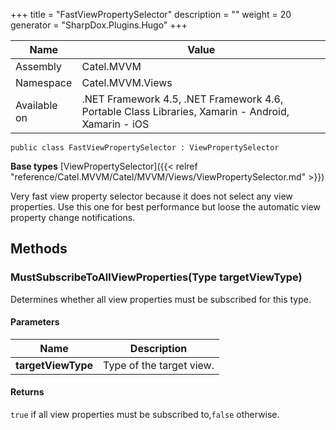 

+++
title = "FastViewPropertySelector" 
description = ""
weight = 20
generator = "SharpDox.Plugins.Hugo"
+++

Name|Value
---|---
Assembly|Catel.MVVM
Namespace|Catel.MVVM.Views
Available on|.NET Framework 4.5, .NET Framework 4.6, Portable Class Libraries, Xamarin - Android, Xamarin - iOS

```
public class FastViewPropertySelector : ViewPropertySelector
```

**Base types**
[ViewPropertySelector]({{< relref "reference/Catel.MVVM/Catel/MVVM/Views/ViewPropertySelector.md" >}})

Very fast view property selector because it does not select any view properties. Use this one for best performance but loose the automatic view property change notifications.

## Methods

### MustSubscribeToAllViewProperties(Type targetViewType)

Determines whether all view properties must be subscribed for this type.

#### Parameters

Name|Description
---|---
**targetViewType**|Type of the target view.

#### Returns

`true` if all view properties must be subscribed to,`false` otherwise.

